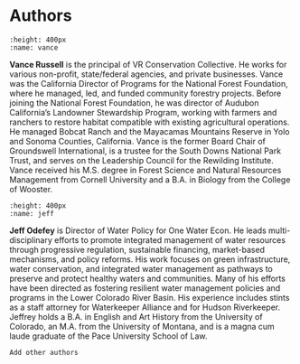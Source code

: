 # Authors

```{image} /photos/vance.jpg
:height: 400px
:name: vance
```

**Vance Russell** is the principal of VR Conservation Collective. He works for various non-profit, state/federal agencies, and private businesses. Vance was the California Director of Programs for the National Forest Foundation, where he managed, led, and funded community forestry projects. Before joining the National Forest Foundation, he was director of Audubon California’s Landowner Stewardship Program, working with farmers and ranchers to restore habitat compatible with existing agricultural operations. He managed Bobcat Ranch and the Mayacamas Mountains Reserve in Yolo and Sonoma Counties, California. Vance is the former Board Chair of Groundswell International, is a trustee for the South Downs National Park Trust, and serves on the Leadership Council for the Rewilding Institute. Vance received his M.S. degree in Forest Science and Natural Resources Management from Cornell University and a B.A. in Biology from the College of Wooster.

```{image} /photos/jeff.jpg
:height: 400px
:name: jeff
```

**Jeff Odefey** is Director of Water Policy for One Water Econ. He leads multi-disciplinary efforts to promote integrated management of water resources through progressive regulation, sustainable financing, market-based mechanisms, and policy reforms. His work focuses on green infrastructure, water conservation, and integrated water management as pathways to preserve and protect healthy waters and communities. Many of his efforts have been directed as fostering resilient water management policies and programs in the Lower Colorado River Basin. His experience includes stints as a staff attorney for Waterkeeper Alliance and for Hudson Riverkeeper. Jeffrey holds a B.A. in English and Art History from the University of Colorado, an M.A. from the University of Montana, and is a magna cum laude graduate of the Pace University School of Law.

```{note}
Add other authors
```
